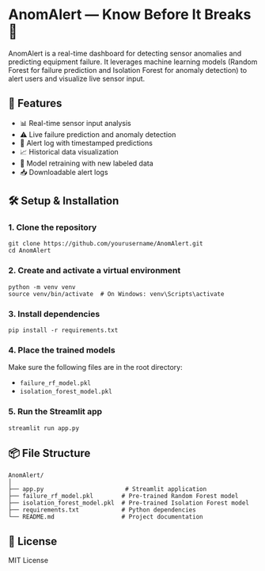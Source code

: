 
# AnomAlert — Know Before It Breaks 🚨

AnomAlert is a real-time dashboard for detecting sensor anomalies and predicting equipment failure. It leverages machine learning models (Random Forest for failure prediction and Isolation Forest for anomaly detection) to alert users and visualize live sensor input.

## 🔧 Features

- 📊 Real-time sensor input analysis
- ⚠️ Live failure prediction and anomaly detection
- 📝 Alert log with timestamped predictions
- 📈 Historical data visualization
- 🔁 Model retraining with new labeled data
- 📥 Downloadable alert logs

## 🛠️ Setup & Installation

### 1. Clone the repository

```
git clone https://github.com/yourusername/AnomAlert.git
cd AnomAlert
```

### 2. Create and activate a virtual environment

```
python -m venv venv
source venv/bin/activate  # On Windows: venv\Scripts\activate
```

### 3. Install dependencies

```
pip install -r requirements.txt
```

### 4. Place the trained models

Make sure the following files are in the root directory:
- `failure_rf_model.pkl`
- `isolation_forest_model.pkl`

### 5. Run the Streamlit app

```
streamlit run app.py
```

## 📦 File Structure

```
AnomAlert/
│
├── app.py                       # Streamlit application
├── failure_rf_model.pkl        # Pre-trained Random Forest model
├── isolation_forest_model.pkl  # Pre-trained Isolation Forest model
├── requirements.txt            # Python dependencies
└── README.md                   # Project documentation
```

## 📄 License

MIT License
